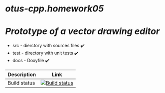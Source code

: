 # ***otus-cpp.homework05***
# ***Prototype of a vector drawing editor***

* src - dierctory with sources files :heavy_check_mark:
* test - directory with unit tests :heavy_check_mark:
* docs - Doxyfile :heavy_check_mark:

Description | Link
------------|-------------
Build status|[![Build status](https://travis-ci.org/srgmatveev/otus-cpp.homework05.draw.svg?branch=master)](https://travis-ci.org/srgmatveev/otus-cpp.homework05.draw)